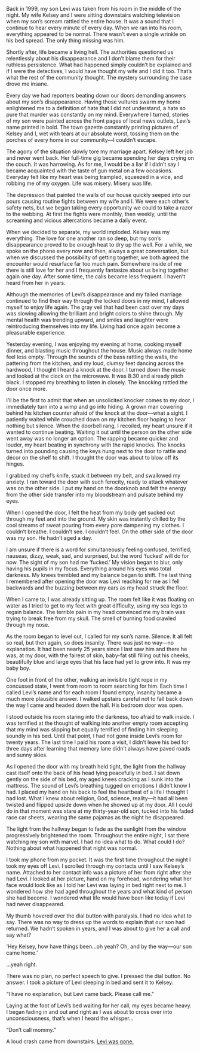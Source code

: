 Back in 1999, my son Levi was taken from his room in the middle of the night. My wife Kelsey and I were sitting downstairs watching television when my son’s scream rattled the entire house. It was a sound that I continue to hear every minute of every day. When we ran into his room, everything appeared to be normal. There wasn’t even a single wrinkle on his bed spread. The only thing missing was him.

Shortly after, life became a living hell. The authorities questioned us relentlessly about his disappearance and I don’t blame them for their ruthless persistence. What had happened simply couldn’t be explained and if I were the detectives, I would have thought my wife and I did it too. That’s what the rest of the community thought. The mystery surrounding the case drove me insane.

Every day we had reporters beating down our doors demanding answers about my son’s disappearance. Having those vultures swarm my home enlightened me to a definition of hate that I did not understand, a hate so pure that murder was constantly on my mind. Everywhere I turned, stories of my son were painted across the front pages of local news outlets, Levi’s name printed in bold. The town gazette constantly printing pictures of Kelsey and I, wet with tears at our absolute worst, tossing them on the porches of every home in our community—I couldn’t escape.

The agony of the situation slowly tore my marriage apart. Kelsey left her job and never went back. Her full-time gig became spending her days crying on the couch. It was harrowing. As for me, I would be a liar if I didn’t say I became acquainted with the taste of gun metal on a few occasions. Everyday felt like my heart was being trampled, squeezed in a vice, and robbing me of my oxygen. Life was misery. Misery was life.

The depression that painted the walls of our house quickly seeped into our pours causing routine fights between my wife and I. We were each other’s safety nets, but we began taking every opportunity we could to take a razor to the webbing. At first the fights were monthly, then weekly, until the screaming and vicious altercations became a daily event.

When we decided to separate, my world imploded. Kelsey was my everything. The love for one another ran so deep, but my son’s disappearance proved to be enough heat to dry up the well. For a while, we spoke on the phone every now and then, always a great conversation, but when we discussed the possibility of getting together, we both agreed the encounter would resurface far too much pain. Somewhere inside of me there is still love for her and I frequently fantasize about us being together again one day. After some time, the calls became less frequent. I haven’t heard from her in years.

Although the memories of Levi’s disappearance and my failed marriage continued to find their way through the locked doors in my mind, I allowed myself to enjoy life again. The gray veil that had been cast over my days was slowing allowing the brilliant and bright colors to shine through. My mental health was trending upward, and smiles and laughter were reintroducing themselves into my life. Living had once again become a pleasurable experience.

Yesterday evening, I was enjoying my evening at home, cooking myself dinner, and blasting music throughout the house. Music always made home feel less empty. Through the sounds of the bass rattling the walls, the pattering from the kitchen, and my loud, clumsy feet dancing across the hardwood, I thought I heard a knock at the door. I turned down the music and looked at the clock on the microwave. It was 8:30 and already pitch black. I stopped my breathing to listen in closely. The knocking rattled the door once more.

I’ll be the first to admit that when an unsolicited knocker comes to my door, I immediately turn into a wimp and go into hiding. A grown man cowering behind his kitchen counter afraid of the knock at the door—what a sight. I patiently waited while crouched down on my kitchen floor hoping to hear nothing but silence. When the doorbell rang, I recoiled, my heart unsure if it wanted to continue beating. Waiting it out until the person on the other side went away was no longer an option. The rapping became quicker and louder, my heart beating in synchrony with the rapid knocks. The knocks turned into pounding causing the keys hung next to the door to rattle and décor on the shelf to shift. I thought the door was about to blow off its hinges.

I grabbed my chef’s knife, stuck it between my belt, and swallowed my anxiety. I ran toward the door with such ferocity, ready to attack whatever was on the other side. I put my hand on the doorknob and felt the energy from the other side transfer into my bloodstream and pulsate behind my eyes.

When I opened the door, I felt the heat from my body get sucked out through my feet and into the ground. My skin was instantly chilled by the cool streams of sweat pouring from every pore dampening my clothes. I couldn’t breathe. I couldn’t see. I couldn’t feel. On the other side of the door was my son. He hadn’t aged a day.

I am unsure if there is a word for simultaneously feeling confused, terrified, nauseas, dizzy, weak, sad, and surprised, but the word ‘fucked’ will do for now. The sight of my son had me ‘fucked.’ My vision began to blur, only having his pupils in my focus. Everything around his eyes was total darkness. My knees trembled and my balance began to shift. The last thing I remembered after opening the door was Levi reaching for me as I fell backwards and the buzzing between my ears as my head struck the floor.

When I came to, I was already sitting up. The room felt like it was floating on water as I tried to get to my feet with great difficulty, using my sea legs to regain balance. The terrible pain in my head convinced me my brain was trying to break free from my skull. The smell of burning food crawled through my nose.

As the room began to level out, I called for my son’s name. Silence. It all felt so real, but then again, so does insanity. There was just no way—no explanation. It had been nearly 25 years since I last saw him and there he was, at my door, with the fairest of skin, baby-fat still filling out his cheeks, beautifully blue and large eyes that his face had yet to grow into. It was my baby boy.

One foot in front of the other, walking an invisible tight rope in my concussed state, I went from room to room searching for him. Each time I called Levi’s name and for each room I found empty, insanity became a much more plausible answer. I walked upstairs careful not to fall back down the way I came and headed down the hall. His bedroom door was open.

I stood outside his room staring into the darkness, too afraid to walk inside. I was terrified at the thought of walking into another empty room accepting that my mind was slipping but equally terrified of finding him sleeping soundly in his bed. Until that point, I had not gone inside Levi’s room for twenty years. The last time I paid his room a visit, I didn’t leave his bed for three days after learning that memory lane didn’t always have paved roads and sunny skies.

As I opened the door with my breath held tight, the light from the hallway cast itself onto the back of his head lying peacefully in bed. I sat down gently on the side of his bed, my aged knees cracking as I sunk into the mattress. The sound of Levi’s breathing tugged on emotions I didn’t know I had. I placed my hand on his back to feel the heartbeat of a life I thought I had lost. What I knew about religion, God, science, reality—it had all been twisted and flipped upside down when he showed up at my door. All I could do in that moment was stare at my thirty-year-old son, tucked into his faded race car sheets, wearing the same pajamas as the night he disappeared.

The light from the hallway began to fade as the sunlight from the window progressively brightened the room. Throughout the entire night, I sat there watching my son with marvel. I had no idea what to do. What could I do? Nothing about what happened that night was normal.

I took my phone from my pocket. It was the first time throughout the night I took my eyes off Levi. I scrolled through my contacts until I saw Kelsey’s name. Attached to her contact info was a picture of her from right after she had Levi. I looked at her picture, hand on my forehead, wondering what her face would look like as I told her Levi was laying in bed right next to me. I wondered how she had aged throughout the years and what kind of person she had become. I wondered what life would have been like today if Levi had never disappeared.

My thumb hovered over the dial button with paralysis. I had no idea what to say. There was no way to dress up the words to explain that our son had returned. We hadn’t spoken in years, and I was about to give her a call and say what?

‘Hey Kelsey, how have things been…oh yeah? Oh, and by the way—our son came home.’

…yeah right.

There was no plan, no perfect speech to give. I pressed the dial button. No answer. I took a picture of Levi sleeping in bed and sent it to Kelsey.

“I have no explanation, but Levi came back. Please call me.”

Laying at the foot of Levi’s bed waiting for her call, my eyes became heavy. I began fading in and out and right as I was about to cross over into unconsciousness, that’s when I heard the whisper…

“Don’t call mommy.”

A loud crash came from downstairs. [Levi was gone.](https://www.reddit.com/r/DreadfulIncorporated/)
